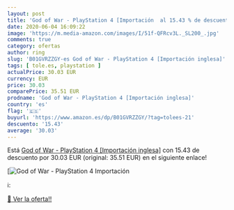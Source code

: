 ```yaml
---
layout: post
title: 'God of War - PlayStation 4 [Importación  al 15.43 % de descuento'
date: 2020-06-04 16:09:22
image: 'https://m.media-amazon.com/images/I/51f-QFRcv3L._SL200_.jpg'
comments: true
category: ofertas
author: ring
slug: 'B01GVRZZGY-es God of War - PlayStation 4 [Importación inglesa]'
tags: [ tole.es, playstation ]
actualPrice: 30.03 EUR
currency: EUR
price: 30.03
comparePrice: 35.51 EUR
prodname: 'God of War - PlayStation 4 [Importación inglesa]'
country: 'es'
flag: '🇪🇸'
buyurl: 'https://www.amazon.es/dp/B01GVRZZGY/?tag=tolees-21'
descuento: '15.43'
average: '30.03'
---
```


Está [God of War - PlayStation 4 [Importación inglesa]](https://www.amazon.es/dp/B01GVRZZGY/?tag=tolees-21) con 15.43 de descuento por 30.03 EUR (original: 35.51 EUR) en el siguiente enlace!

[![God of War - PlayStation 4 [Importación ](https://m.media-amazon.com/images/I/51f-QFRcv3L._SL200_.jpg)](https://www.amazon.es/dp/B01GVRZZGY/?tag=tolees-21)

ℹ️:


[🛒 Ver la oferta!!](https://www.amazon.es/dp/B01GVRZZGY/?tag=tolees-21)
